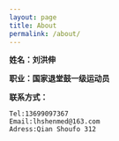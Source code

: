 ```yaml
---
layout: page
title: About
permalink: /about/
---
```


**姓名：刘洪伸**  

**职业：国家退堂鼓一级运动员**  

**联系方式：**  

	Tel:13699097367  
	Email:lhshenmed@163.com  
	Adress:Qian Shoufo 312
